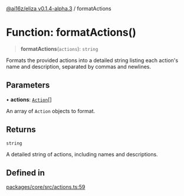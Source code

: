 [@ai16z/eliza v0.1.4-alpha.3](../index.md) / formatActions

# Function: formatActions()

> **formatActions**(`actions`): `string`

Formats the provided actions into a detailed string listing each action's name and description, separated by commas and newlines.

## Parameters

• **actions**: [`Action`](../interfaces/Action.md)[]

An array of `Action` objects to format.

## Returns

`string`

A detailed string of actions, including names and descriptions.

## Defined in

[packages/core/src/actions.ts:59](https://github.com/Sifchain/sa-eliza/blob/main/packages/core/src/actions.ts#L59)
